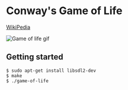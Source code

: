 # Conway's Game of Life

[WikiPedia](https://en.wikipedia.org/wiki/Conway%27s_Game_of_Life)

![Game of life gif](/game-of-life.gif)

## Getting started

```
$ sudo apt-get install libsdl2-dev
$ make
$ ./game-of-life
```

